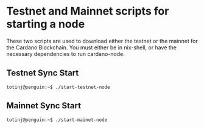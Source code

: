 # Testnet and Mainnet scripts for starting a node

These two scripts are used to download either the testnet or the mainnet for the Cardano Blockchain. 
You must either be in nix-shell, or have the necessary dependencies to run cardano-node. 

## Testnet Sync Start

```
totinj@penguin:~$ ./start-testnet-node
```

## Mainnet Sync Start

```
totinj@penguin:~$ ./start-mainet-node
```
